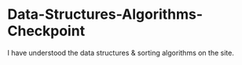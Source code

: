 # Data-Structures-Algorithms-Checkpoint
I have understood the data structures & sorting algorithms on the site.
